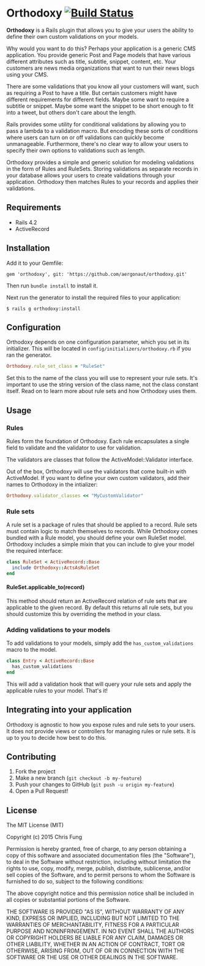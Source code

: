 # Orthodoxy [![Build Status](https://travis-ci.org/aergonaut/orthodoxy.svg?branch=master)](https://travis-ci.org/aergonaut/orthodoxy)

**Orthodoxy** is a Rails plugin that allows you to give your users the ability to define their own custom validations on your models.

Why would you want to do this? Perhaps your application is a generic CMS application. You provide generic Post and Page models that have various different attributes such as title, subtitle, snippet, content, etc. Your customers are news media organizations that want to run their news blogs using your CMS.

There are some validations that you know all your customers will want, such as requiring a Post to have a title. But certain customers might have different requirements for different fields. Maybe some want to require a subtitle or snippet. Maybe some want the snippet to be short enough to fit into a tweet, but others don't care about the length.

Rails provides some utility for conditional validations by allowing you to pass a lambda to a validation macro. But encoding these sorts of conditions where users can turn on or off validations can quickly become unmanageable. Furthermore, there's no clear way to allow your users to specify their own options to validations such as length.

Orthodoxy provides a simple and generic solution for modeling validations in the form of Rules and RuleSets. Storing validations as separate records in your database allows your users to create validations through your application. Orthodoxy then matches Rules to your records and applies their validations.

## Requirements

* Rails 4.2
* ActiveRecord

## Installation

Add it to your Gemfile:

```
gem 'orthodoxy', git: 'https://github.com/aergonaut/orthodoxy.git'
```

Then run `bundle install` to install it.

Next run the generator to install the required files to your application:

```
$ rails g orthodoxy:install
```

## Configuration

Orthodoxy depends on one configuration parameter, which you set in its initializer. This will be located in `config/initializers/orthodoxy.rb` if you ran the generator.

```ruby
Orthodoxy.rule_set_class = "RuleSet"
```

Set this to the name of the class you will use to represent your rule sets. It's important to use the string version of the class name, not the class constant itself. Read on to learn more about rule sets and how Orthodoxy uses them.

## Usage

### Rules

Rules form the foundation of Orthodoxy. Each rule encapsulates a single field to validate and the validator to use for validation.

The validators are classes that follow the ActiveModel::Validator interface.

Out of the box, Orthodoxy will use the validators that come built-in with ActiveModel. If you want to define your own custom validators, add their names to Orthodoxy in the intializer:

```ruby
Orthodoxy.validator_classes << "MyCustomValidator"
```

### Rule sets

A rule set is a package of rules that should be applied to a record. Rule sets must contain logic to match themselves to records. While Orthodoxy comes bundled with a Rule model, you should define your own RuleSet model. Orthodoxy includes a simple mixin that you can include to give your model the required interface:

```ruby
class RuleSet < ActiveRecord::Base
  include Orthodoxy::ActsAsRuleSet
end
```

#### RuleSet.applicable_to(record)

This method should return an ActiveRecord relation of rule sets that are applicable to the given record. By default this returns all rule sets, but you should customize this by overriding the method in your class.

### Adding validations to your models

To add validations to your models, simply add the `has_custom_validations` macro to the model.

```ruby
class Entry < ActiveRecord::Base
  has_custom_validations
end
```

This will add a validation hook that will query your rule sets and apply the applicable rules to your model. That's it!

## Integrating into your application

Orthodoxy is agnostic to how you expose rules and rule sets to your users. It does not provide views or controllers for managing rules or rule sets. It is up to you to decide how best to do this.

## Contributing

1. Fork the project
2. Make a new branch (`git checkout -b my-feature`)
3. Push your changes to GitHub (`git push -u origin my-feature`)
4. Open a Pull Request!

## License

The MIT License (MIT)

Copyright (c) 2015 Chris Fung

Permission is hereby granted, free of charge, to any person obtaining a copy
of this software and associated documentation files (the "Software"), to deal
in the Software without restriction, including without limitation the rights
to use, copy, modify, merge, publish, distribute, sublicense, and/or sell
copies of the Software, and to permit persons to whom the Software is
furnished to do so, subject to the following conditions:

The above copyright notice and this permission notice shall be included in all
copies or substantial portions of the Software.

THE SOFTWARE IS PROVIDED "AS IS", WITHOUT WARRANTY OF ANY KIND, EXPRESS OR
IMPLIED, INCLUDING BUT NOT LIMITED TO THE WARRANTIES OF MERCHANTABILITY,
FITNESS FOR A PARTICULAR PURPOSE AND NONINFRINGEMENT. IN NO EVENT SHALL THE
AUTHORS OR COPYRIGHT HOLDERS BE LIABLE FOR ANY CLAIM, DAMAGES OR OTHER
LIABILITY, WHETHER IN AN ACTION OF CONTRACT, TORT OR OTHERWISE, ARISING FROM,
OUT OF OR IN CONNECTION WITH THE SOFTWARE OR THE USE OR OTHER DEALINGS IN THE
SOFTWARE.
